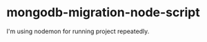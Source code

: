# mongodb-migration-node-script

   I'm using nodemon for running project repeatedly. 

```Run project with command: npm start node.js
